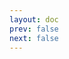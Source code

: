 ```yaml
---
layout: doc
prev: false
next: false
---
```


<CustomItemBox :item="{
  name: '制作图纸：防御栅栏',
  icon: '/wiki/item/blueprint.png',
  type: '书籍',
  description: '',
  params: {
    stack: 1,
    durability: -1 
  },
  obtain: {
    found: [],
    npc: [],
    shop: [],
    gardening: []
  }
}" />
